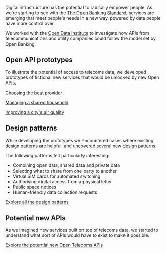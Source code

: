 Digital infrastructure has the potential to radically empower people. As we're starting to see with the [The Open Banking Standard](https://www.openbanking.org.uk), services are emerging that meet people's needs in a new way, powered by data people have more control over.

We worked with the [Open Data Institute](https://theodi.org) to investigate how APIs from telecommunications and utility companies could follow the model set by Open Banking.


## Open API prototypes

To illustrate the potential of access to telecoms data, we developed prototypes of fictional new services that would be unlocked by new Open APIs.

[Choosing the best provider](/choosing-the-best-provider)

[Managing a shared household](/managing-a-shared-household)

[Improving a city's air quality](/improving-a-citys-air-quality)


## Design patterns

While developing the prototypes we encountered cases where existing design patterns are helpful, and uncovered several new design patterns.

The following patterns felt particularly interesting:



*   Combining open data, shared data and private data
*   Selecting what to share from one party to another
*   Virtual SIM cards for automated switching
*   Authorising digital access from a physical letter
*   Public space notices
*   Human-friendly data collection requests

[Explore all the design patterns](/design-patterns-for-open-apis)


## Potential new APIs

As we imagined new services built on top of telecoms data, we started to understand what sort of APIs would have to exist to make it possible.

[Explore the potential new Open Telecoms APIs](/potential-new-apis)

